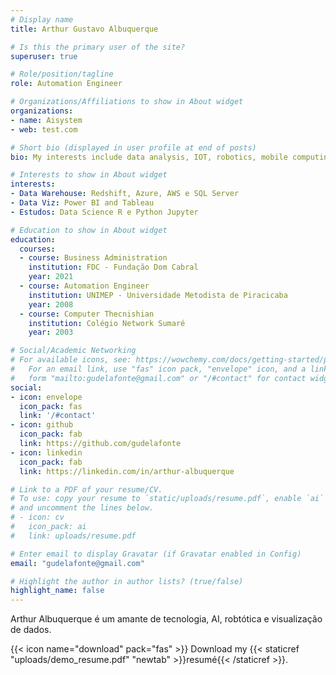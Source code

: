 ```yaml
---
# Display name
title: Arthur Gustavo Albuquerque

# Is this the primary user of the site?
superuser: true

# Role/position/tagline
role: Automation Engineer

# Organizations/Affiliations to show in About widget
organizations:
- name: Aisystem
- web: test.com  

# Short bio (displayed in user profile at end of posts)
bio: My interests include data analysis, IOT, robotics, mobile computing and programmable matter.

# Interests to show in About widget
interests:
- Data Warehouse: Redshift, Azure, AWS e SQL Server
- Data Viz: Power BI and Tableau
- Estudos: Data Science R e Python Jupyter

# Education to show in About widget
education:
  courses:
  - course: Business Administration
    institution: FDC - Fundação Dom Cabral
    year: 2021
  - course: Automation Engineer
    institution: UNIMEP - Universidade Metodista de Piracicaba
    year: 2008
  - course: Computer Thecnishian
    institution: Colégio Network Sumaré
    year: 2003

# Social/Academic Networking
# For available icons, see: https://wowchemy.com/docs/getting-started/page-builder/#icons
#   For an email link, use "fas" icon pack, "envelope" icon, and a link in the
#   form "mailto:gudelafonte@gmail.com" or "/#contact" for contact widget.
social:
- icon: envelope
  icon_pack: fas
  link: '/#contact'
- icon: github
  icon_pack: fab
  link: https://github.com/gudelafonte
- icon: linkedin
  icon_pack: fab
  link: https://linkedin.com/in/arthur-albuquerque

# Link to a PDF of your resume/CV.
# To use: copy your resume to `static/uploads/resume.pdf`, enable `ai` icons in `params.toml`, 
# and uncomment the lines below.
# - icon: cv
#   icon_pack: ai
#   link: uploads/resume.pdf

# Enter email to display Gravatar (if Gravatar enabled in Config)
email: "gudelafonte@gmail.com"

# Highlight the author in author lists? (true/false)
highlight_name: false
---
```


Arthur Albuquerque é um amante de tecnologia, AI, robtótica e visualização de dados.


{{< icon name="download" pack="fas" >}} Download my {{< staticref "uploads/demo_resume.pdf" "newtab" >}}resumé{{< /staticref >}}.
